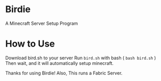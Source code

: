 # Birdie
A Minecraft Server Setup Program
# How to Use
Download bird.sh to your server
Run `bird.sh` with bash ( `bash bird.sh` )
Then wait, and it will automatically setup minecraft.

Thanks for using Birdie!
Also, This runs a Fabric Server.

